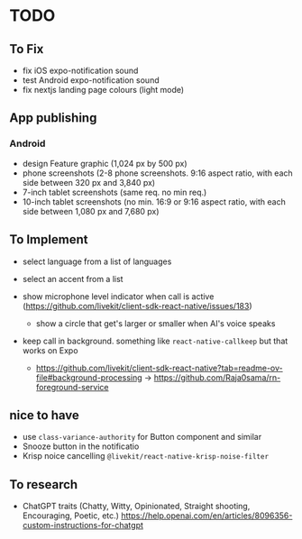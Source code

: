 # TODO

## To Fix

- fix iOS expo-notification sound
- test Android expo-notification sound
- fix nextjs landing page colours (light mode)

## App publishing

### Android

- design Feature graphic (1,024 px by 500 px)
- phone screenshots (2-8 phone screenshots. 9:16 aspect ratio, with each side between 320 px and 3,840 px)
- 7-inch tablet screenshots (same req. no min req.)
- 10-inch tablet screenshots (no min. 16:9 or 9:16 aspect ratio, with each side between 1,080 px and 7,680 px)

## To Implement

- select language from a list of languages
- select an accent from a list
- show microphone level indicator when call is active (<https://github.com/livekit/client-sdk-react-native/issues/183>)
  - show a circle that get's larger or smaller when AI's voice speaks

- keep call in background. something like `react-native-callkeep` but that works on Expo
  - <https://github.com/livekit/client-sdk-react-native?tab=readme-ov-file#background-processing> -> <https://github.com/Raja0sama/rn-foreground-service>

## nice to have

- use `class-variance-authority` for Button component and similar
- Snooze button in the notificatio
- Krisp noice cancelling `@livekit/react-native-krisp-noise-filter`

## To research

- ChatGPT traits (Chatty, Witty, Opinionated, Straight shooting, Encouraging, Poetic, etc.) <https://help.openai.com/en/articles/8096356-custom-instructions-for-chatgpt>
